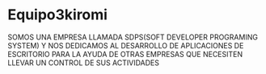 # Equipo3kiromi
SOMOS UNA EMPRESA LLAMADA SDPS(SOFT DEVELOPER PROGRAMING SYSTEM) Y NOS DEDICAMOS
AL DESARROLLO DE APLICACIONES DE ESCRITORIO PARA LA AYUDA DE OTRAS EMPRESAS QUE 
NECESITEN LLEVAR UN CONTROL DE SUS ACTIVIDADES
